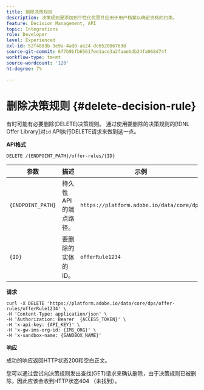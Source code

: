 ```yaml
---
title: 删除决策规则
description: 决策规则是添加到个性化优惠并应用于用户档案以确定资格的约束。
feature: Decision Management, API
topic: Integrations
role: Developer
level: Experienced
exl-id: 52f4803b-9e9a-4ad0-ae24-de652006763d
source-git-commit: 6f7b9bfb65617ee1ace3a2faaebdb24fa068d74f
workflow-type: tm+mt
source-wordcount: '120'
ht-degree: 7%

---
```


# 删除决策规则 {#delete-decision-rule}

有时可能有必要删除(DELETE)决策规则。 通过使用要删除的决策规则的[!DNL Offer Library]对`id` API执行DELETE请求来做到这一点。

**API格式**

```http
DELETE /{ENDPOINT_PATH}/offer-rules/{ID}
```

| 参数 | 描述 | 示例 |
| --------- | ----------- | ------- |
| `{ENDPOINT_PATH}` | 持久性API的端点路径。 | `https://platform.adobe.io/data/core/dps` |
| `{ID}` | 要删除的实体的ID。 | `offerRule1234` |

**请求**

```shell
curl -X DELETE 'https://platform.adobe.io/data/core/dps/offer-rules/offerRule1234' \
-H 'Content-Type: application/json' \
-H 'Authorization: Bearer  {ACCESS_TOKEN}' \
-H 'x-api-key: {API_KEY}' \
-H 'x-gw-ims-org-id: {IMS_ORG}' \
-H 'x-sandbox-name: {SANDBOX_NAME}'
```

**响应**

成功的响应返回HTTP状态200和空白正文。

您可以通过尝试向决策规则发出查找(GET)请求来确认删除，由于决策规则已被删除，因此应该会收到HTTP状态404 （未找到）。
